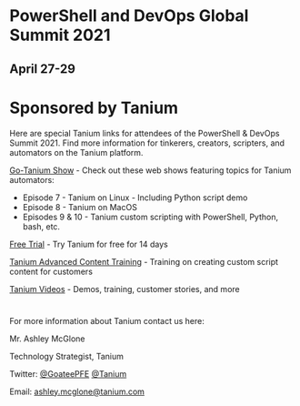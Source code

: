 # PowerShell and DevOps Global Summit 2021
## April 27-29

# Sponsored by Tanium

Here are special Tanium links for attendees of the PowerShell & DevOps Summit 2021. Find more information for tinkerers, creators, scripters, and automators on the Tanium platform.

[Go-Tanium Show](https://bit.ly/Go-Tanium-PSH) - Check out these web shows featuring topics for Tanium automators:
* Episode 7 - Tanium on Linux - Including Python script demo
* Episode 8 - Tanium on MacOS
* Episodes 9 & 10 - Tanium custom scripting with PowerShell, Python, bash, etc.

[Free Trial](http://bit.ly/Try-Tanium-PSH) - Try Tanium for free for 14 days

[Tanium Advanced Content Training](http://bit.ly/Tanium-Content-Training-PSH) - Training on creating custom script content for customers

[Tanium Videos](http://bit.ly/Tanium-Videos-PSH) - Demos, training, customer stories, and more

#
For more information about Tanium contact us here:

Mr. Ashley McGlone

Technology Strategist, Tanium

Twitter: [@GoateePFE](https://twitter.com/GoateePFE) [@Tanium](https://twitter.com/Tanium)

Email: [ashley.mcglone@tanium.com](mailto:ashley.mcglone@tanium.com)

